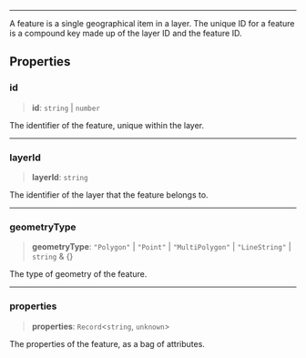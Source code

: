 ***

A feature is a single geographical item in a layer.
The unique ID for a feature is a compound key made up of the layer ID and the feature ID.

## Properties

### id

> **id**: `string` | `number`

The identifier of the feature, unique within the layer.

***

### layerId

> **layerId**: `string`

The identifier of the layer that the feature belongs to.

***

### geometryType

> **geometryType**: `"Polygon"` | `"Point"` | `"MultiPolygon"` | `"LineString"` | `string` & \{}

The type of geometry of the feature.

***

### properties

> **properties**: `Record`\<`string`, `unknown`>

The properties of the feature, as a bag of attributes.
